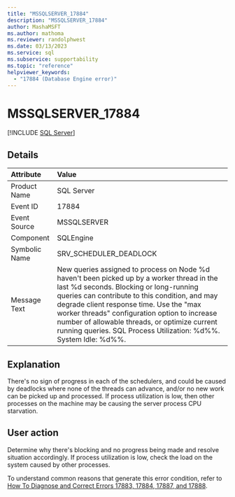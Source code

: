 ```yaml
---
title: "MSSQLSERVER_17884"
description: "MSSQLSERVER_17884"
author: MashaMSFT
ms.author: mathoma
ms.reviewer: randolphwest
ms.date: 03/13/2023
ms.service: sql
ms.subservice: supportability
ms.topic: "reference"
helpviewer_keywords:
  - "17884 (Database Engine error)"
---
```

# MSSQLSERVER_17884

[!INCLUDE [SQL Server](../../includes/applies-to-version/sqlserver.md)]

## Details

| Attribute | Value |
| :--- | :--- |
| Product Name | SQL Server |
| Event ID | 17884 |
| Event Source | MSSQLSERVER |
| Component | SQLEngine |
| Symbolic Name | SRV_SCHEDULER_DEADLOCK |
| Message Text | New queries assigned to process on Node %d haven't been picked up by a worker thread in the last %d seconds. Blocking or long-running queries can contribute to this condition, and may degrade client response time. Use the "max worker threads" configuration option to increase number of allowable threads, or optimize current running queries. SQL Process Utilization: %d%%. System Idle: %d%%. |

## Explanation

There's no sign of progress in each of the schedulers, and could be caused by deadlocks where none of the threads can advance, and/or no new work can be picked up and processed. If process utilization is low, then other processes on the machine may be causing the server process CPU starvation.

## User action

Determine why there's blocking and no progress being made and resolve situation accordingly. If process utilization is low, check the load on the system caused by other processes.

To understand common reasons that generate this error condition, refer to [How To Diagnose and Correct Errors 17883, 17884, 17887, and 17888](/previous-versions/sql/sql-server-2005/administrator/cc917684(v=technet.10)).
